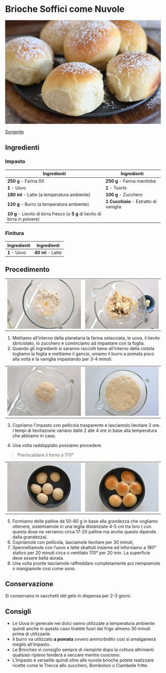 # Brioche Soffici come Nuvole

![](img/Brioche-Soffici-Come-Nuvole.webp)

[Sorgente](https://blog.giallozafferano.it/ricettepanedolci/brioche-soffici-come-nuvole/)

## Ingredienti

### Impasto

| Ingredienti                  | Ingredienti             |
| ---------------------------- | ----------------------- |
| **250 g** - Farina 00 | **250 g** - Farina manitoba |
| **1** - Uovo | **1** - Tuorlo |
| **180 ml** - Latte (a temperatura ambiente) | **100 g** - Zucchero |
| **120 g** - Burro (a temperatura ambiente) | **1 Cucchiaio** - Estratto di vaniglia |
| **10 g** - Lievito di birra fresco (o **5 g** di lievito di birra in polvere) |  |

### Finitura

| Ingredienti                  | Ingredienti             |
| ---------------------------- | ----------------------- |
| **1** - Uovo | **40 ml** - Latte |

## Procedimento

<table class="tg"><tbody>
  <tr>
    <td class="tg-0lax"><img src="img/Brioche-Soffici-Come-Nuvole-01.webp"/></td>
    <td class="tg-0lax"><img src="img/Brioche-Soffici-Come-Nuvole-02.webp"/></td>
  </tr></tbody>
</table>

1. Mettiamo all’interno della planetaria la farina setacciata, le uova, il lievito sbriciolato, lo zucchero e cominciamo ad impastare con la foglia.
1. Quando gli ingredienti si saranno raccolti bene all’interno della ciotola togliamo la foglia e mettiamo il gancio, uniamo il burro a pomata poco alla volta e la vaniglia impastando per 3-4 minuti.

<table class="tg"><tbody>
  <tr>
    <td class="tg-0lax"><img src="img/Brioche-Soffici-Come-Nuvole-03.webp"/></td>
    <td class="tg-0lax"><img src="img/Brioche-Soffici-Come-Nuvole-04.webp"/></td>
  </tr></tbody>
</table>

3. Copriamo l’impasto con pellicola trasparente e lasciamolo lievitare 2 ore. I tempi di lievitazione variano dalle 2 alle 4 ore in base alla temperatura che abbiamo in casa.

4. Una volta raddoppiato possiamo procedere.

> Preriscaldare il forno a 170°

<table class="tg"><tbody>
  <tr>
    <td class="tg-0lax"><img src="img/Brioche-Soffici-Come-Nuvole-05.webp"/></td>
    <td class="tg-0lax"><img src="img/Brioche-Soffici-Come-Nuvole-06.webp"/></td>
  </tr></tbody>
</table>

5. Formiamo delle palline da 50-80 g in base alla grandezza che vogliamo ottenere, sistemiamole in una teglia distanziate 4-5 cm tra loro ( con questa dose ne verranno circa 17-20 palline ma anche questo dipende dalla grandezza).
6. Copriamole con pellicola, lasciamole lievitare per 30 minuti, 
7. Spennelliamole con l’uovo e latte sbattuti insieme ed inforniamo a 180° statico per 20 minuti circa o ventilato 170° per 20 min. La superficie deve essere bella dorata.
8. Una volta pronte lasciamole raffreddare completamente poi riempiamole o mangiamole così come sono.

## Conservazione

Si conservano in sacchetti del gelo in dispensa per 2-3 giorni.

## Consigli

- Le Uova in generale nei dolci vanno utilizzate a temperatura ambiente quindi anche in questo caso tiratele fuori dal frigo almeno 30 minuti prima di utilizzarle. 
- Il burro va utilizzato **a pomata** ovvero ammorbidito così si amalgamerà meglio all’impasto.
- Le Brioches vi consiglio sempre di riempirle dopo la cottura altrimenti qualsiasi ripieno tenderà a seccare mentre cuociono.
- L’Impasto è versatile quindi oltre alle nuvole brioche potete realizzare ricette come le Trecce allo zucchero, Bomboloni o Ciambelle fritte.